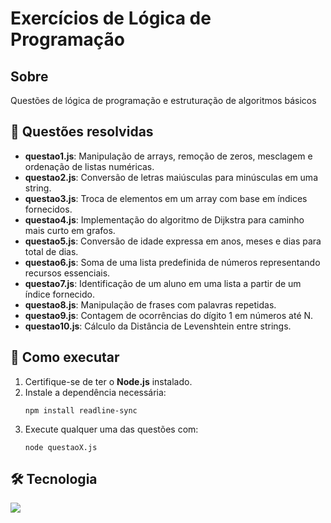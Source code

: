 <h1>Exercícios de Lógica de Programação</h1>

<h2>Sobre</h2>
<p>Questões de lógica de programação e estruturação de algoritmos básicos</p>

<h2>📌 Questões resolvidas</h2>

<ul>
  <li><b>questao1.js</b>: Manipulação de arrays, remoção de zeros, mesclagem e ordenação de listas numéricas.</li>
  <li><b>questao2.js</b>: Conversão de letras maiúsculas para minúsculas em uma string.</li>
  <li><b>questao3.js</b>: Troca de elementos em um array com base em índices fornecidos.</li>
  <li><b>questao4.js</b>: Implementação do algoritmo de Dijkstra para caminho mais curto em grafos.</li>
  <li><b>questao5.js</b>: Conversão de idade expressa em anos, meses e dias para total de dias.</li>
  <li><b>questao6.js</b>: Soma de uma lista predefinida de números representando recursos essenciais.</li>
  <li><b>questao7.js</b>: Identificação de um aluno em uma lista a partir de um índice fornecido.</li>
  <li><b>questao8.js</b>: Manipulação de frases com palavras repetidas.</li>
  <li><b>questao9.js</b>: Contagem de ocorrências do dígito 1 em números até N.</li>
  <li><b>questao10.js</b>: Cálculo da Distância de Levenshtein entre strings.</li>
</ul>

<h2>🚀 Como executar</h2>

<ol>
  <li>Certifique-se de ter o <b>Node.js</b> instalado.</li>
  <li>Instale a dependência necessária:
    <pre><code>npm install readline-sync</code></pre>
  </li>
  <li>Execute qualquer uma das questões com:
    <pre><code>node questaoX.js</code></pre>
  </li>
</ol>

<h2>🛠 Tecnologia</h2>
<div>
  <img src="https://img.shields.io/badge/JavaScript-F7DF1E?style=for-the-badge&logo=javascript&logoColor=black">
</div>
